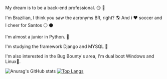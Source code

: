 My dream is to be a back-end professional. :smirk: :raised_hands:

I'm Brazilian, I think you saw the acronyms BR, right? :earth_americas: And i :heart: soccer and I cheer for Santos :white_circle: :black_circle:

I'm almost a junior in Python. :snake:

I'm studying the framework Django and MYSQL :blue_book:

I'm also interested in the Bug Bounty's area, I'm dual boot Windows and Linux:penguin:.

![Anurag's GitHub stats](https://github-readme-stats.vercel.app/api?username=MiguelLopesBR&show_icons=true&theme=cobalt)
[![Top Langs](https://github-readme-stats.vercel.app/api/top-langs/?username=MiguelLopesBR&layout=compact)](https://github.com/MiguelLopesBR/github-readme-stats)


